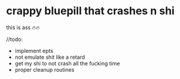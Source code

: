 # crappy bluepill that crashes n shi

this is ass 🔥🔥

//todo:
- implement epts
- not emulate shit like a retard
- get my shi to not crash all the fucking time
- proper cleanup routines